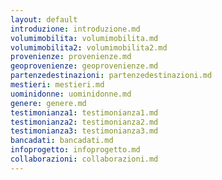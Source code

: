 ```yaml
---
layout: default
introduzione: introduzione.md
volumimobilita: volumimobilita.md
volumimobilita2: volumimobilita2.md
provenienze: provenienze.md
geoprovenienze: geoprovenienze.md
partenzedestinazioni: partenzedestinazioni.md
mestieri: mestieri.md
uominidonne: uominidonne.md
genere: genere.md
testimonianza1: testimonianza1.md
testimonianza2: testimonianza2.md
testimonianza3: testimonianza3.md
bancadati: bancadati.md
infoprogetto: infoprogetto.md
collaborazioni: collaborazioni.md
---
```


